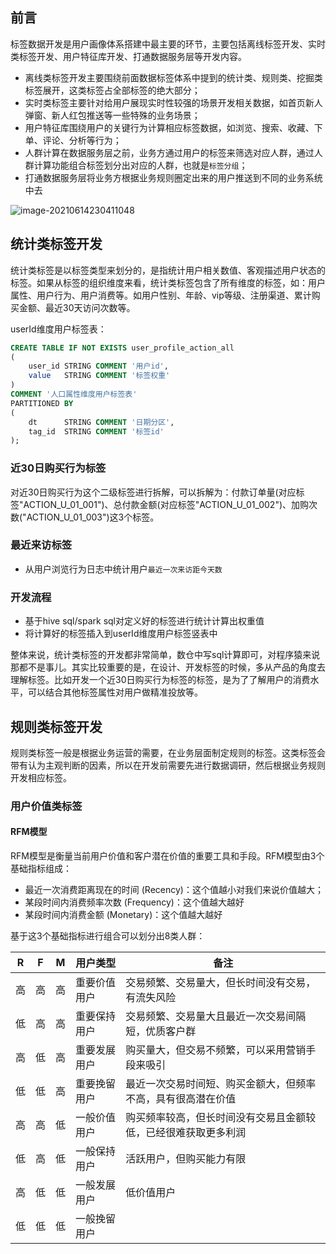 ## 前言

标签数据开发是用户画像体系搭建中最主要的环节，主要包括离线标签开发、实时类标签开发、用户特征库开发、打通数据服务层等开发内容。

- 离线类标签开发主要围绕前面数据标签体系中提到的统计类、规则类、挖掘类标签展开，这类标签占全部标签的绝大部分；
- 实时类标签主要针对给用户展现实时性较强的场景开发相关数据，如首页新人弹窗、新人红包推送等一些特殊的业务场景；
- 用户特征库围绕用户的关键行为计算相应标签数据，如浏览、搜索、收藏、下单、评论、分析等行为；
- 人群计算在数据服务层之前，业务方通过用户的标签来筛选对应人群，通过人群计算功能组合标签划分出对应的人群，也就是`标签分组`；
- 打通数据服务层将业务方根据业务规则圈定出来的用户推送到不同的业务系统中去

![image-20210614230411048](https://gitee.com/joeyooa/data-images/raw/master/note/2021/image-20210614230411048.png)

## 统计类标签开发

统计类标签是以标签类型来划分的，是指统计用户相关数值、客观描述用户状态的标签。如果从标签的组织维度来看，统计类标签包含了所有维度的标签，如：用户属性、用户行为、用户消费等。如用户性别、年龄、vip等级、注册渠道、累计购买金额、最近30天访问次数等。

userId维度用户标签表：

```sql
CREATE TABLE IF NOT EXISTS user_profile_action_all
(
    user_id STRING COMMENT '用户id',
    value   STRING COMMENT '标签权重'
) 
COMMENT '人口属性维度用户标签表'
PARTITIONED BY
(
    dt      STRING COMMENT '日期分区',
    tag_id  STRING COMMENT '标签id'
);
```

### 近30日购买行为标签

对近30日购买行为这个二级标签进行拆解，可以拆解为：付款订单量(对应标签"ACTION_U_01_001")、总付款金额(对应标签"ACTION_U_01_002")、加购次数("ACTION_U_01_003")这3个标签。

### 最近来访标签

- 从用户浏览行为日志中统计用户`最近一次来访距今天数`

### 开发流程

- 基于hive sql/spark sql对定义好的标签进行统计计算出权重值
- 将计算好的标签插入到userId维度用户标签竖表中

整体来说，统计类标签的开发都非常简单，数仓中写sql计算即可，对程序猿来说那都不是事儿。其实比较重要的是，在设计、开发标签的时候，多从产品的角度去理解标签。比如开发一个近30日购买行为标签的标签，是为了了解用户的消费水平，可以结合其他标签属性对用户做精准投放等。

## 规则类标签开发

规则类标签一般是根据业务运营的需要，在业务层面制定规则的标签。这类标签会带有认为主观判断的因素，所以在开发前需要先进行数据调研，然后根据业务规则开发相应标签。

### 用户价值类标签

#### RFM模型

RFM模型是衡量当前用户价值和客户潜在价值的重要工具和手段。RFM模型由3个基础指标组成：

- 最近一次消费距离现在的时间 (Recency)：这个值越小对我们来说价值越大；
- 某段时间内消费频率次数 (Frequency)：这个值越大越好
- 某段时间内消费金额 (Monetary)：这个值越大越好

基于这3个基础指标进行组合可以划分出8类人群：

| R    | F    | M    | 用户类型     | 备注                                                         |
| ---- | ---- | ---- | ------------ | ------------------------------------------------------------ |
| 高   | 高   | 高   | 重要价值用户 | 交易频繁、交易量大，但长时间没有交易，有流失风险             |
| 低   | 高   | 高   | 重要保持用户 | 交易频繁、交易量大且最近一次交易间隔短，优质客户群           |
| 高   | 低   | 高   | 重要发展用户 | 购买量大，但交易不频繁，可以采用营销手段来吸引               |
| 低   | 低   | 高   | 重要挽留用户 | 最近一次交易时间短、购买金额大，但频率不高，具有很高潜在价值 |
| 高   | 高   | 低   | 一般价值用户 | 购买频率较高，但长时间没有交易且金额较低，已经很难获取更多利润 |
| 低   | 高   | 低   | 一般保持用户 | 活跃用户，但购买能力有限                                     |
| 高   | 低   | 低   | 一般发展用户 | 低价值用户                                                   |
| 低   | 低   | 低   | 一般挽留用户 |                                                              |


